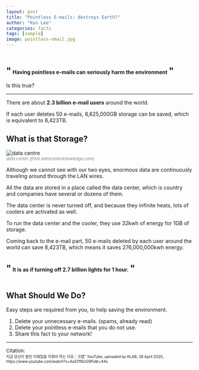 ```yaml
---
layout: post
title: "Pointless E-mails: destroys Earth?"
author: "Kun Lee"
categories: facts
tags: [sample]
image: pointless-email.jpg
---
```


<h1 style="font-size: 24; display:inline-block;">"</h1> 
<p style="display:inline-block; font-weight: bold;">Having pointless e-mails can seriously harm the environment</p>
<h1 style="font-size: 24; margin-bottom:0; display:inline-block;">"</h1>

<p style="margin-top: 0;">Is this true?</p>

---

There are about **2.3 billion e-mail users** around the world.

<p style="margin-top: 0;">If each user deletes 50 e-mails, 8,625,000GB storage can be saved, which is equivalent to 8,423TB.</p>

## What is that Storage?

![data centre](https://www.datacenterknowledge.com/sites/datacenterknowledge.com/files/styles/article_featured_retina/public/Data-Center-Racks_0.jpg?itok=cHpNkyE_)

<p style="font-size: 11px;
    font-style: italic;
    margin-top: -14px;
    color: grey;">data center (from datacenterknowledge.com)</p>

<p>Although we cannot see with our two eyes, enormous data are continuously traveling around through the LAN wires.</p>

<p style="margin-bottom: 0; margin-top: 0;">All the data are stored in a place called the data center, which is country and companies have several or dozens of them.</p>

<p>The data center is never turned off, and because they infinite heats, lots of coolers are activated as well.</p>

To run the data center and the cooler, they use 32kwh of energy for 1GB of storage.

<p style="margin-bottom: 0;">Coming back to the e-mail part, 50 e-mails deleted by each user around the world can save 8,423TB, which means it saves 276,000,000kwh energy.</p>

<h1 style="font-size: 24; display:inline-block;">"</h1>
<p style="display:inline-block; font-weight: bold;">It is as if turning off 2.7 billion lights for 1 hour.</p>
<h1 style="font-size: 24; margin-bottom:0; display:inline-block;">"</h1>

## What Should We Do?

Easy steps are required from you, to help saving the environment.

1. Delete your unnecessary e-mails. (spams, already read)
2. Delete your pointless e-mails that you do not use.
3. Share this fact to your network!

---

<p style="margin-bottom: 0; font-size: 13px;">Citation:</p>
<p style="margin-top:0; font-size: 10px;"> 지금 당신이 쌓인 이메일을 지워야 하는 이유｜크랩" YouTube, uploaded by KLAB, 28 April 2020, https://www.youtube.com/watch?v=4aS7fNUG9Ps&t=44s </p>
